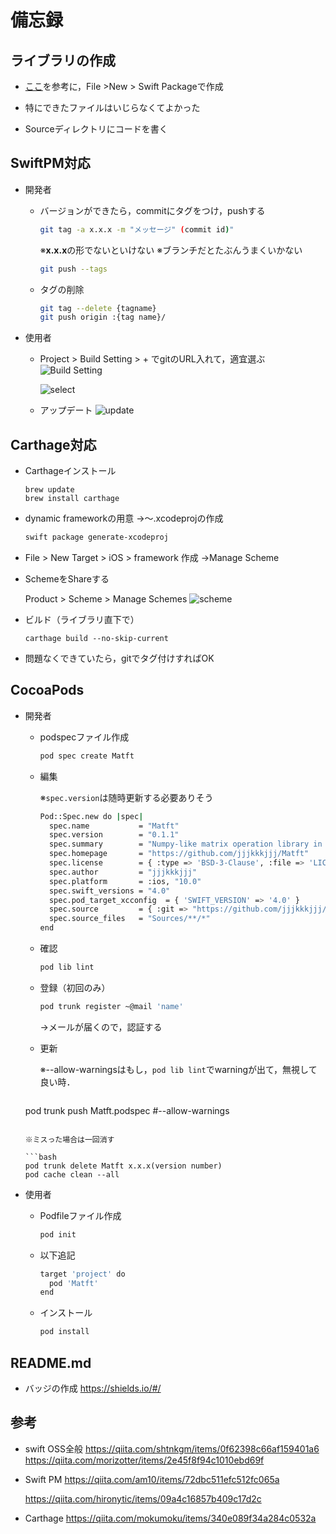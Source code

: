 # 備忘録

## ライブラリの作成

- [ここ](https://qiita.com/am10/items/72dbc511efc512fc065a)を参考に，File >New > Swift Packageで作成

- 特にできたファイルはいじらなくてよかった

- Sourceディレクトリにコードを書く
  
## SwiftPM対応

  - 開発者
    - バージョンができたら，commitにタグをつけ，pushする

      ```bash
      git tag -a x.x.x -m "メッセージ" (commit id)"
      ```

      ※**x.x.x**の形でないといけない
      ※ブランチだとたぶんうまくいかない

      ```bash
      git push --tags
      ```

    - タグの削除

      ```bash
      git tag --delete {tagname}
      git push origin :{tag name}/
      ```

  - 使用者
  
    - Project > Build Setting > + でgitのURL入れて，適宜選ぶ
      ![Build Setting](https://user-images.githubusercontent.com/16914891/77144994-b0c72280-6aca-11ea-8633-1fb1a13ec74d.png)
    
      ![select](https://user-images.githubusercontent.com/16914891/77144995-b1f84f80-6aca-11ea-8f4d-911bd96013cb.png)
    
    - アップデート
      ![update](https://user-images.githubusercontent.com/16914891/77145225-4367c180-6acb-11ea-98ea-8d7a5a2a669f.png)
    

## Carthage対応

- Carthageインストール
  ```bin/bash
  brew update
  brew install carthage
  ```
  
- dynamic frameworkの用意
  →〜.xcodeprojの作成

  ```bash
  swift package generate-xcodeproj
  ```

- File > New Target > iOS > framework
  作成
  →Manage Scheme

- SchemeをShareする

  Product > Scheme > Manage Schemes
  ![scheme](https://user-images.githubusercontent.com/16914891/77147395-7496c080-6ad0-11ea-84d9-5c9ee8cab01a.png)
  
- ビルド（ライブラリ直下で）

  ```/bin/bash
  carthage build --no-skip-current
  ```

- 問題なくできていたら，gitでタグ付けすればOK

  

## CocoaPods

- 開発者

  - podspecファイル作成

    ```bash
    pod spec create Matft
    ```

  - 編集

    ※`spec.version`は随時更新する必要ありそう

    ```bash
    Pod::Spec.new do |spec|
      spec.name           = "Matft"
      spec.version        = "0.1.1"
      spec.summary        = "Numpy-like matrix operation library in swift"
      spec.homepage       = "https://github.com/jjjkkkjjj/Matft"
      spec.license        = { :type => 'BSD-3-Clause', :file => 'LICENSE' }
      spec.author         = "jjjkkkjjj"
      spec.platform       = :ios, "10.0"
      spec.swift_versions = "4.0"
      spec.pod_target_xcconfig  = { 'SWIFT_VERSION' => '4.0' }
      spec.source         = { :git => "https://github.com/jjjkkkjjj/Matft.git", :tag => "#{spec.version}" }
      spec.source_files   = "Sources/**/*"
    end
    ```

  - 確認

    ```bash
    pod lib lint
    ```

  - 登録（初回のみ）

    ```bash
    pod trunk register ~@mail 'name'
    ```

    →メールが届くので，認証する

  - 更新

    ※--allow-warningsはもし，``pod lib lint``でwarningが出て，無視して良い時．
    
    ```bash
  pod trunk push Matft.podspec #--allow-warnings
    ```

    ※ミスった場合は一回消す
    
    ```bash
    pod trunk delete Matft x.x.x(version number)
    pod cache clean --all
    ```

- 使用者

  - Podfileファイル作成

    ```bash
    pod init
    ```

  - 以下追記

    ```bash
    target 'project' do
      pod 'Matft'
    end
    ```

  - インストール

    ```bash
    pod install
    ```

## README.md

- バッジの作成
  https://shields.io/#/



## 参考

- swift OSS全般
  https://qiita.com/shtnkgm/items/0f62398c66af159401a6
  https://qiita.com/morizotter/items/2e45f8f94c1010ebd69f

- Swift PM
  https://qiita.com/am10/items/72dbc511efc512fc065a

  https://qiita.com/hironytic/items/09a4c16857b409c17d2c
  
- Carthage
  https://qiita.com/mokumoku/items/340e089f34a284c0532a